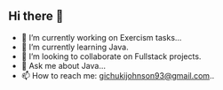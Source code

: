 ## Hi there 👋

- 🔭 I’m currently working on Exercism tasks...
- 🌱 I’m currently learning Java.
- 👯 I’m looking to collaborate on Fullstack projects.
- 💬 Ask me about Java...
- 📫 How to reach me: gichukijohnson93@gmail.com..
